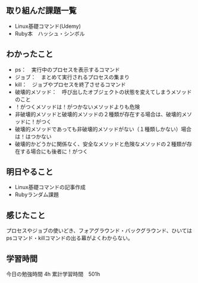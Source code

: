 ## 取り組んだ課題一覧
- Linux基礎コマンド(Udemy)
- Ruby本　ハッシュ・シンボル
  
## わかったこと
- ps：　実行中のプロセスを表示するコマンド
- ジョブ：　まとめて実行されるプロセスの集まり
- kill：　ジョブやプロセスを終了させるコマンド
- 破壊的メソッド：　呼び出したオブジェクトの状態を変えてしまうメソッドのこと
- ！がつくメソッドは！がつかないメソッドよりも危険
- 非破壊的メソッドと破壊的メソッドの２種類が存在する場合は、破壊的メソッドに！がつく
- 破壊的メソッドであっても非破壊的メソッドがない（１種類しかない）場合は！はつかない
- 破壊的かどうかに関係なく、安全なメソッドと危険なメソッドの２種類が存在する場合にも後者に！がつく

## 明日やること
- Linux基礎コマンドの記事作成
- Rubyランダム課題

## 感じたこと
プロセスやジョブの使いどき、フォアグラウンド・バックグラウンド、ひいてはpsコマンド・killコマンドの出る幕がよくわからない。


## 学習時間
今日の勉強時間 4h
累計学習時間　501h
